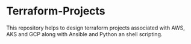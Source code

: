 # Terraform-Projects
This repository helps to design terraform projects associated with AWS, AKS and GCP along with Ansible and Python an shell scripting.
